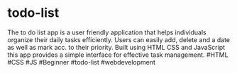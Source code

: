 # todo-list
The to do list app is a user friendly application that helps individuals organize their daily tasks efficiently. Users can easily add, delete and a date as well as mark acc. to their priority. Built using HTML CSS and JavaScript this app provides a simple interface for effective task management. #HTML #CSS #JS #Beginner #todo-list #webdevelopment
